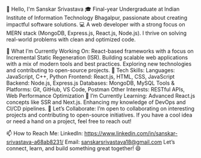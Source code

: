 👋 Hello, I'm Sanskar Srivastava
🎓 Final-year Undergraduate at Indian Institute of Information Technology Bhagalpur, passionate about creating impactful software solutions.
💻 A web developer with a strong focus on MERN stack (MongoDB, Express.js, React.js, Node.js). I thrive on solving real-world problems with clean and optimized code.

🌟 What I’m Currently Working On:
React-based frameworks with a focus on Incremental Static Regeneration (ISR).
Building scalable web applications with a mix of modern tools and best practices.
Exploring new technologies and contributing to open-source projects.
💼 Tech Skills:
Languages: JavaScript, C++, Python
Frontend: React.js, HTML, CSS, JavaScript
Backend: Node.js, Express.js
Databases: MongoDB, MySQL
Tools & Platforms: Git, GitHub, VS Code, Postman
Other Interests: RESTful APIs, Web Performance Optimization
🌱 I’m Currently Learning:
Advanced React.js concepts like SSR and Next.js.
Enhancing my knowledge of DevOps and CI/CD pipelines.
🤝 Let’s Collaborate:
I’m open to collaborating on interesting projects and contributing to open-source initiatives. If you have a cool idea or need a hand on a project, feel free to reach out!

📫 How to Reach Me:
LinkedIn: https://www.linkedin.com/in/sanskar-srivastava-a68ab8231/
Email: sanskarsrivastava18@gmail.com
Let’s connect, learn, and build something great together! 😄

